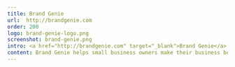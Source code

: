 ```yaml
---
title: Brand Genie
url:  http://brandgenie.com
order: 200
logo: brand-genie-logo.png
screenshot: brand-genie.png
intro: <a href="http://brandgenie.com" target="_blank">Brand Genie</a> came to me to act as their Virtual CTO. I help with product development, third-party integrations, strategy and more.
content: Brand Genie helps small business owners make their business beautiful, with personalized logos, websites and more, at your fingertips.
---
```

